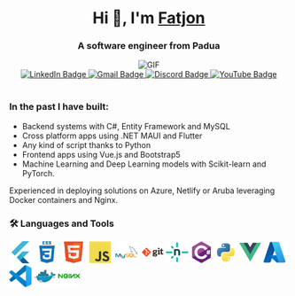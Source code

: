 <h1 align="center">Hi 👋, I'm <a href="https://github.com/fatjonfreskina/" target="blank">Fatjon</a></h1>
<h3 align="center">A software engineer from Padua</h3>

<div align="center">
  <img src="https://media.giphy.com/media/SWoSkN6DxTszqIKEqv/giphy.gif" alt="GIF">
</div>

<!-- Badges-->
<div id="badges" align="center">
  <a href="https://www.linkedin.com/in/fatjon-freskina-b54b3a18a/">
    <img src="https://img.shields.io/badge/Linkedin-%230077B5.svg?logo=linkedin&logoColor=white" alt="LinkedIn Badge"/>
  </a>
  <a href="mailto:fatjonfreskina@gmail.com">
    <img src="https://img.shields.io/badge/Gmail-D14836?logo=gmail&logoColor=white" alt="Gmail Badge"/>
  </a>
  <a href="your-discord-URL">
    <img src="https://img.shields.io/badge/Discord-%235865F2.svg?&logo=discord&logoColor=white" alt="Discord Badge"/>
  </a>
  <a href="your-twitter-URL">
    <img src="https://img.shields.io/badge/YouTube-%23FF0000.svg?logo=YouTube&logoColor=white" alt="YouTube Badge"/>
  </a>
</div>

<div id="badges" align="center">
	<img src="https://komarev.com/ghpvc/?username=fatjonfreskina&style=for-the-badge&color=blue" alt=""/>
</div>

<h3>In the past I have built:</h3>

- Backend systems with C#, Entity Framework and MySQL
- Cross platform apps using .NET MAUI and Flutter
- Any kind of script thanks to Python
- Frontend apps using Vue.js and Bootstrap5
- Machine Learning and Deep Learning models with Scikit-learn and PyTorch.

Experienced in deploying solutions on Azure, Netlify or Aruba leveraging Docker containers and Nginx.

### :hammer_and_wrench: Languages and Tools

<div>
  <img src="https://github.com/devicons/devicon/blob/master/icons/flutter/flutter-original.svg" title="Flutter" alt="Flutter" width="40" height="40"/>&nbsp;
  <img src="https://github.com/devicons/devicon/blob/master/icons/css3/css3-plain-wordmark.svg"  title="CSS3" alt="CSS" width="40" height="40"/>&nbsp;
  <img src="https://github.com/devicons/devicon/blob/master/icons/html5/html5-original.svg" title="HTML5" alt="HTML" width="40" height="40"/>&nbsp;
  <img src="https://github.com/devicons/devicon/blob/master/icons/javascript/javascript-original.svg" title="JavaScript" alt="JavaScript" width="40" height="40"/>&nbsp;
  <img src="https://github.com/devicons/devicon/blob/master/icons/mysql/mysql-original-wordmark.svg" title="MySQL"  alt="MySQL" width="40" height="40"/>&nbsp;
  <img src="https://github.com/devicons/devicon/blob/master/icons/git/git-original-wordmark.svg" title="Git" alt="Git" width="40" height="40"/>
  <img src="https://github.com/devicons/devicon/blob/master/icons/netlify/netlify-original.svg" title="Netlify" alt="Netlify" width="40" height="40"/>
  <img src="https://github.com/devicons/devicon/blob/master/icons/csharp/csharp-original.svg" title="C#" alt="C#" width="40" height="40"/>
  <img src="https://github.com/devicons/devicon/blob/master/icons/python/python-original.svg" title="Python" alt="Python" width="40" height="40"/>
  <img src="https://github.com/devicons/devicon/blob/master/icons/vuejs/vuejs-original.svg" title="Vue" alt="Vue" width="40" height="40"/>
  <img src="https://github.com/devicons/devicon/blob/master/icons/azure/azure-original.svg" title="Azure" alt="Azure" width="40" height="40"/>
  <img src="https://github.com/devicons/devicon/blob/master/icons/vscode/vscode-original.svg" title="VSCode" alt="VSCode" width="40" height="40"/>
  <img src="https://github.com/devicons/devicon/blob/master/icons/docker/docker-original.svg" title="Docker" alt="Docker" width="40" height="40"/>
  <img src="https://github.com/devicons/devicon/blob/master/icons/nginx/nginx-original.svg" title="Nginx" alt="Nginx" width="40" height="40"/>
</div>
